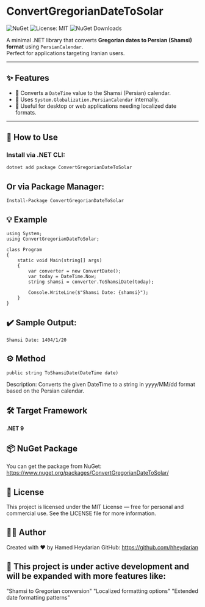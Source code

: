 # ConvertGregorianDateToSolar

![NuGet](https://img.shields.io/nuget/v/ConvertGregorianDateToSolar)
![License: MIT](https://img.shields.io/badge/License-MIT-green.svg)
![NuGet Downloads](https://img.shields.io/nuget/dt/ConvertGregorianDateToSolar.svg)

A minimal .NET library that converts **Gregorian dates to Persian (Shamsi) format** using `PersianCalendar`.  
Perfect for applications targeting Iranian users.

---

## ✨ Features

- 🔁 Converts a `DateTime` value to the Shamsi (Persian) calendar.
- 📅 Uses `System.Globalization.PersianCalendar` internally.
- 💼 Useful for desktop or web applications needing localized date formats.

---

## 🚀 How to Use

### Install via .NET CLI:
```bash
dotnet add package ConvertGregorianDateToSolar
```

## Or via Package Manager:
```
Install-Package ConvertGregorianDateToSolar
```

## 💡 Example
```
using System;
using ConvertGregorianDateToSolar;

class Program
{
    static void Main(string[] args)
    {
        var converter = new ConvertDate();
        var today = DateTime.Now;
        string shamsi = converter.ToShamsiDate(today);

        Console.WriteLine($"Shamsi Date: {shamsi}");
    }
}
```

## ✔️ Sample Output:
```
Shamsi Date: 1404/1/20
```

## ⚙️ Method
```
public string ToShamsiDate(DateTime date)
```
Description: Converts the given DateTime to a string in yyyy/MM/dd format based on the Persian calendar.

## 🛠 Target Framework
**.NET 9**

## 📦 NuGet Package
You can get the package from NuGet:
https://www.nuget.org/packages/ConvertGregorianDateToSolar/

## 📄 License
This project is licensed under the MIT License — free for personal and commercial use.
See the LICENSE file for more information.

## 👨‍💻 Author
Created with ❤️ by Hamed Heydarian
GitHub: https://github.com/hheydarian

## 🚧 This project is under active development and will be expanded with more features like:

"Shamsi to Gregorian conversion"
"Localized formatting options"
"Extended date formatting patterns"
